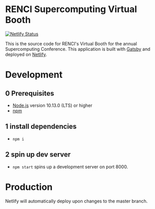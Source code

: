 # RENCI Supercomputing Virtual Booth

[![Netlify Status](https://api.netlify.com/api/v1/badges/906f9aeb-3657-4ef6-81af-67e3136e414a/deploy-status)](https://app.netlify.com/sites/renci-supercomputing/deploys)

This is the source code for RENCI's Virtual Booth for the annual Supercomputing Conference. This application is built with [Gatsby](https://gatsbycom/) and deployed on [Netlify](https://www.netlify.com/).

# Development

## 0 Prerequisites
  - [Node.js](https://nodejs.org/) version 10.13.0 (LTS) or higher
  - [npm](https://www.npmjs.com/)

## 1 install dependencies
  - `npm i`

## 2 spin up dev server
  - `npm start` spins up a development server on port 8000.

# Production

Netlify will automatically deploy upon changes to the master branch.
